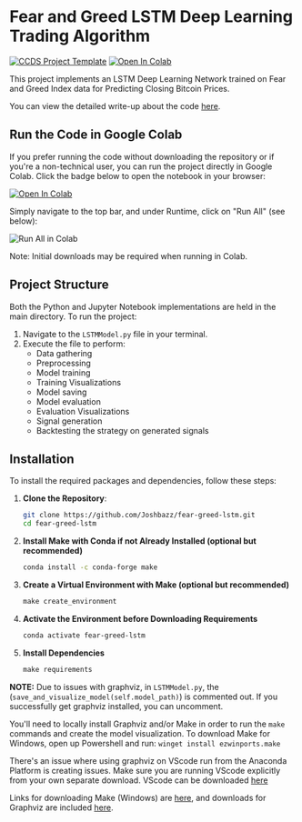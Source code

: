 # Fear and Greed LSTM Deep Learning Trading Algorithm

[![CCDS Project Template](https://img.shields.io/badge/CCDS-Project%20template-328F97?logo=cookiecutter)](https://cookiecutter-data-science.drivendata.org/) [![Open In Colab](https://colab.research.google.com/assets/colab-badge.svg)](https://colab.research.google.com/github/Joshbazz/fear-greed-lstm/blob/master/main.ipynb)

This project implements an LSTM Deep Learning Network trained on Fear and Greed Index data for Predicting Closing Bitcoin Prices.

You can view the detailed write-up about the code [here]().

## Run the Code in Google Colab

If you prefer running the code without downloading the repository or if you're a non-technical user, you can run the project directly in Google Colab. Click the badge below to open the notebook in your browser:

[![Open In Colab](https://colab.research.google.com/assets/colab-badge.svg)](https://colab.research.google.com/github/Joshbazz/fear-greed-lstm/blob/master/main.ipynb)

Simply navigate to the top bar, and under Runtime, click on "Run All" (see below):

![Run All in Colab](./references/image.png.png)

Note: Initial downloads may be required when running in Colab.

## Project Structure

Both the Python and Jupyter Notebook implementations are held in the main directory. To run the project:
1. Navigate to the `LSTMModel.py` file in your terminal.
2. Execute the file to perform:
   - Data gathering
   - Preprocessing
   - Model training
   - Training Visualizations
   - Model saving
   - Model evaluation
   - Evaluation Visualizations
   - Signal generation
   - Backtesting the strategy on generated signals

## Installation

To install the required packages and dependencies, follow these steps:

1. **Clone the Repository**:
   
   ```bash
   git clone https://github.com/Joshbazz/fear-greed-lstm.git
   cd fear-greed-lstm

3. **Install Make with Conda if not Already Installed (optional but recommended)**
   ```bash
   conda install -c conda-forge make

2. **Create a Virtual Environment with Make (optional but recommended)**
   ```makefile
   make create_environment

3. **Activate the Environment before Downloading Requirements**
   ```bash
   conda activate fear-greed-lstm

4. **Install Dependencies**
   ```makefile
   make requirements

**NOTE:** 
Due to issues with graphviz, in `LSTMModel.py`, the (`save_and_visualize_model(self.model_path)`) is commented out. If you successfully get graphviz installed, you can uncomment.

You'll need to locally install Graphviz and/or Make in order to run the `make` commands and create the model visualization. To download Make for Windows, open up Powershell and run: `winget install ezwinports.make` 

There's an issue where using graphviz on VScode run from the Anaconda Platform is creating issues. Make sure you are running VScode explicitly from your own separate download. VScode can be downloaded [here](https://code.visualstudio.com)

Links for downloading Make (Windows) are [here](https://gnuwin32.sourceforge.net/packages/make.htm), and downloads for Graphviz are included [here](https://graphviz.org).




